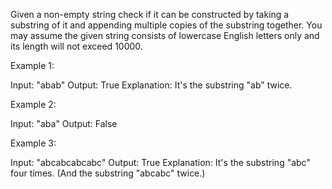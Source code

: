 Given a non-empty string check if it can be constructed by taking a substring of it and appending multiple copies of the substring together. You may assume the given string consists of lowercase English letters only and its length will not exceed 10000.

 

Example 1:

Input: "abab"
Output: True
Explanation: It's the substring "ab" twice.

Example 2:

Input: "aba"
Output: False

Example 3:

Input: "abcabcabcabc"
Output: True
Explanation: It's the substring "abc" four times. (And the substring "abcabc" twice.)

